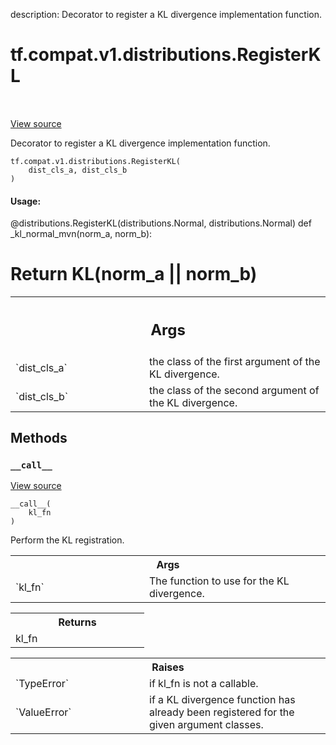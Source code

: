 description: Decorator to register a KL divergence implementation function.

<div itemscope itemtype="http://developers.google.com/ReferenceObject">
<meta itemprop="name" content="tf.compat.v1.distributions.RegisterKL" />
<meta itemprop="path" content="Stable" />
<meta itemprop="property" content="__call__"/>
<meta itemprop="property" content="__init__"/>
</div>

# tf.compat.v1.distributions.RegisterKL

<!-- Insert buttons and diff -->

<table class="tfo-notebook-buttons tfo-api nocontent" align="left">

</table>

<a target="_blank" href="/code/stable/tensorflow/python/ops/distributions/kullback_leibler.py">View source</a>



Decorator to register a KL divergence implementation function.

<pre class="devsite-click-to-copy prettyprint lang-py tfo-signature-link">
<code>tf.compat.v1.distributions.RegisterKL(
    dist_cls_a, dist_cls_b
)
</code></pre>



<!-- Placeholder for "Used in" -->


#### Usage:



@distributions.RegisterKL(distributions.Normal, distributions.Normal)
def _kl_normal_mvn(norm_a, norm_b):
  # Return KL(norm_a || norm_b)

<!-- Tabular view -->
 <table class="responsive fixed orange">
<colgroup><col width="214px"><col></colgroup>
<tr><th colspan="2"><h2 class="add-link">Args</h2></th></tr>

<tr>
<td>
`dist_cls_a`
</td>
<td>
the class of the first argument of the KL divergence.
</td>
</tr><tr>
<td>
`dist_cls_b`
</td>
<td>
the class of the second argument of the KL divergence.
</td>
</tr>
</table>



## Methods

<h3 id="__call__"><code>__call__</code></h3>

<a target="_blank" href="/code/stable/tensorflow/python/ops/distributions/kullback_leibler.py">View source</a>

<pre class="devsite-click-to-copy prettyprint lang-py tfo-signature-link">
<code>__call__(
    kl_fn
)
</code></pre>

Perform the KL registration.


<!-- Tabular view -->
 <table class="responsive fixed orange">
<colgroup><col width="214px"><col></colgroup>
<tr><th colspan="2">Args</th></tr>

<tr>
<td>
`kl_fn`
</td>
<td>
The function to use for the KL divergence.
</td>
</tr>
</table>



<!-- Tabular view -->
 <table class="responsive fixed orange">
<colgroup><col width="214px"><col></colgroup>
<tr><th colspan="2">Returns</th></tr>
<tr class="alt">
<td colspan="2">
kl_fn
</td>
</tr>

</table>



<!-- Tabular view -->
 <table class="responsive fixed orange">
<colgroup><col width="214px"><col></colgroup>
<tr><th colspan="2">Raises</th></tr>

<tr>
<td>
`TypeError`
</td>
<td>
if kl_fn is not a callable.
</td>
</tr><tr>
<td>
`ValueError`
</td>
<td>
if a KL divergence function has already been registered for
the given argument classes.
</td>
</tr>
</table>





